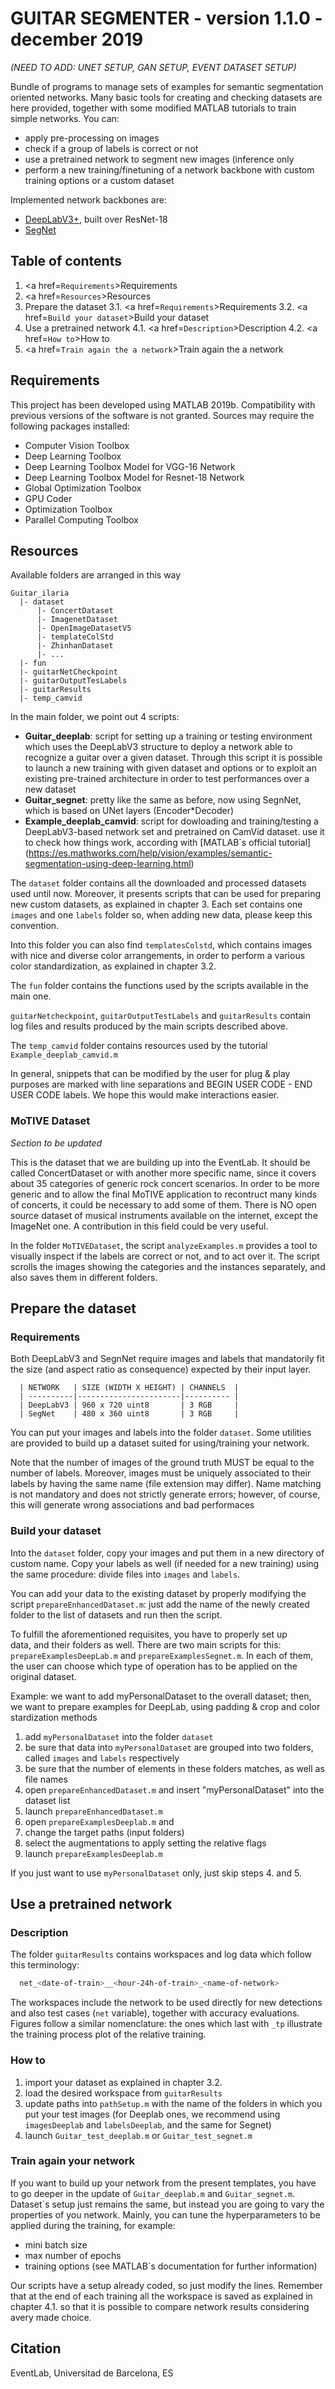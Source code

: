 # GUITAR SEGMENTER - version 1.1.0 - december 2019

*(NEED TO ADD: UNET SETUP, GAN SETUP, EVENT DATASET SETUP)*

Bundle of programs to manage sets of examples for semantic segmentation
oriented networks. Many basic tools for creating and checking datasets
are here provided, together with some modified MATLAB tutorials to train
simple networks. You can:
* apply pre-processing on images
* check if a group of labels is correct or not
* use a pretrained network to segment new images (inference only
* perform a new training/finetuning of a network backbone with custom training options or a custom dataset

Implemented network backbones are:
* [DeepLabV3+](https://arxiv.org/pdf/1802.02611.pdf), built over ResNet-18
* [SegNet](https://arxiv.org/pdf/1511.00561.pdf)

## Table of contents
1. <a href=`Requirements`>Requirements</a> 
2. <a href=`Resources`>Resources</a>
3. Prepare the dataset
  3.1. <a href=`Requirements`>Requirements</a>
  3.2. <a href=`Build your dataset`>Build your dataset</a>
4. Use a pretrained network
  4.1. <a href=`Description`>Description</a>
  4.2. <a href=`How to`>How to</a>
5. <a href=`Train again the a network`>Train again the a network</a>

## Requirements

This project has been developed using MATLAB 2019b. Compatibility with
previous versions of the software is not granted.
Sources may require the following packages installed:
* Computer Vision Toolbox
* Deep Learning Toolbox
* Deep Learning Toolbox Model for VGG-16 Network
* Deep Learning Toolbox Model for Resnet-18 Network
* Global Optimization Toolbox
* GPU Coder
* Optimization Toolbox
* Parallel Computing Toolbox

## Resources

Available folders are arranged in this way
```
Guitar_ilaria
  |- dataset
      |- ConcertDataset
      |- ImagenetDataset
      |- OpenImageDatasetV5
      |- templateColStd
      |- ZhinhanDataset
      |- ...
  |- fun
  |- guitarNetCheckpoint
  |- guitarOutputTesLabels
  |- guitarResults
  |- temp_camvid
```
In the main folder, we point out 4 scripts:
* **Guitar_deeplab**: script for setting up a training or testing environment
  which uses the DeepLabV3 structure to deploy a network able to
  recognize a guitar over a given dataset. Through this script it is
  possible to launch a new training with given dataset and options or to
  exploit an existing pre-trained architecture in order to test
  performances over a new dataset
* **Guitar_segnet**: pretty like the same as before, now using SegnNet, which
  is based on UNet layers (Encoder*Decoder)
* **Example_deeplab_camvid**: script for dowloading and training/testing a
  DeepLabV3-based network set and pretrained on CamVid dataset. use it to
  check how things work, according with [MATLAB`s official tutorial]
  (https://es.mathworks.com/help/vision/examples/semantic-segmentation-using-deep-learning.html)

The `dataset` folder contains all the downloaded and processed datasets
used until now. Moreover, it presents scripts that can be used for 
preparing new custom datasets, as explained in chapter 3. Each set
contains one `images` and one `labels` folder so, when adding new data,
please keep this convention.

Into this folder you can also find `templatesColstd`, which contains
images with nice and diverse color arrangements, in order to perform a
various color standardization, as explained in chapter 3.2.

The `fun` folder contains the functions used by the scripts available in
the main one.

`guitarNetcheckpoint`, `guitarOutputTestLabels` and `guitarResults`
contain log files and results produced by the main scripts described
above.

The `temp_camvid` folder contains resources used by the tutorial
`Example_deeplab_camvid.m`

In general, snippets that can be modified by the user for plug & play
purposes are marked with line separations and BEGIN USER CODE - END USER
CODE labels. We hope this would make interactions easier.

### MoTIVE Dataset

*Section to be updated*

This is the dataset that we are building up into the EventLab. It should
be called ConcertDataset or with another more specific name, since it
covers about 35 categories of generic rock concert scenarios. In order to
be more generic and to allow the final MoTIVE application to recontruct
many kinds of concerts, it could be necessary to add some of them. 
There is NO open source dataset of musical instruments available on the
internet, except the ImageNet one. A contribution in this field could be
very useful.

In the folder `MoTIVEDataset`, the script `analyzeExamples.m` provides a
tool to visually inspect if the labels are correct or not, and to act
over it. The script scrolls the images showing the categories and the
instances separately, and also saves them in different folders.

## Prepare the dataset
### Requirements
Both DeepLabV3 and SegnNet require images and labels that mandatorily fit
the size (and aspect ratio as consequence) expected by their input layer. 
```
  | NETWORK   | SIZE (WIDTH X HEIGHT) | CHANNELS  |
  | ----------|-----------------------|---------- |
  | DeepLabV3 | 960 x 720 uint8       | 3 RGB     |
  | SegNet    | 480 x 360 uint8       | 3 RGB     |
```

You can put your images and labels into the folder `dataset`. Some
utilities are provided to build up a dataset suited for using/training
your network. 

Note that the number of images of the ground truth MUST be equal to the 
number of labels. Moreover, images must be uniquely associated to their
labels by having the same name (file extension may differ). Name matching
is not mandatory and does not strictly generate errors; however, of 
course, this will generate wrong associations and bad performaces

### Build your dataset
Into the `dataset` folder, copy your images and put them in a new
directory of custom name. Copy your labels as well (if needed for a new 
training) using the same procedure: divide files into `images` and
`labels`.

You can add your data to the existing dataset by properly modifying the
script `prepareEnhancedDataset.m`: just add the name of the newly created
folder to the list of datasets and run then the script. 

To fulfill the aforementioned requisites, you have to properly set up  
data, and their folders as well. There are two main scripts for this:
`prepareExamplesDeepLab.m` and `prepareExamplesSegnet.m`. In each of
them, the user can choose which type of operation has to be applied on
the original dataset.

Example:  we want to add myPersonalDataset to the overall dataset; then, 
          we want to prepare examples for DeepLab, using padding & crop 
          and color stardization methods

1. add `myPersonalDataset` into the folder `dataset`
2. be sure that data into `myPersonalDataset` are grouped into two
   folders, called `images` and `labels` respectively
3. be sure that the number of elements in these folders matches, as well
   as file names
4. open `prepareEnhancedDataset.m` and insert "myPersonalDataset" into
   the dataset list
5. launch `prepareEnhancedDataset.m`
6. open `prepareExamplesDeeplab.m` and
  2. change the target paths (input folders)
  3. select the augmentations to apply setting the relative flags 
4. launch `prepareExamplesDeeplab.m`

If you just want to use `myPersonalDataset` only, just skip steps 4. and 5.

## Use a pretrained network
### Description
The folder `guitarResults` contains workspaces and log data which follow
this terminology:
```bash
  net_<date-of-train>__<hour-24h-of-train>_<name-of-network>
```

The workspaces include the network to be used directly for new detections
and also test cases (`net` variable), together with accuracy evaluations.
Figures follow a similar nomenclature: the ones which last with `_tp` 
illustrate the training process plot of the relative training.

### How to
1. import your dataset as explained in chapter 3.2.
2. load the desired workspace from `guitarResults`
3. update paths into `pathSetup.m` with the name of the folders in which
   you put your test images (for Deeplab ones, we recommend using 
	`imagesDeeplab` and `labelsDeeplab`, and the same for Segnet)
4. launch `Guitar_test_deeplab.m` or `Guitar_test_segnet.m`

### Train again your network

If you want to build up your network from the present templates, you have
to go deeper in the update of `Guitar_deeplab.m` and `Guitar_segnet.m`.
Dataset`s setup just remains the same, but instead you are going to vary
the properties of you network. Mainly, you can tune the hyperparameters
to be applied during the training, for example:
* mini batch size
* max number of epochs
* training options (see MATLAB`s documentation for further information)

Our scripts have a setup already coded, so just modify the lines.
Remember that at the end of each training all the workspace is saved as
explained in chapter 4.1. so that it is possible to compare network
results considering avery made choice.

## Citation
EventLab, Universitad de Barcelona, ES